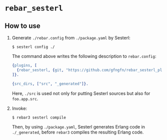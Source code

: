 
# `rebar_sesterl`

## How to use

1. Generate `./rebar.config` from `./package.yaml` by Sesterl:

   ```console
   $ sesterl config ./
   ```

   The command above writes the following description to `rebar.config`:

   ```erlang
   {plugins, [
     {rebar_sesterl, {git, "https://github.com/gfngfn/rebar_sesterl_plugin.git", {branch, "master"}}}
   ]}.

   {src_dirs, ["src", "_generated"]}.
   ```

   Here, `./src` is used not only for putting Sesterl sources but also for `foo.app.src`.

2. Invoke:

   ```console
   $ rebar3 sesterl compile
   ```

   Then, by using `./package.yaml`, Sesterl generates Erlang code in `./_generated`, before `rebar3` compiles the resulting Erlang code.

